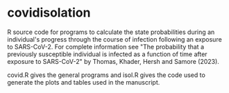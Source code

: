 # covidisolation
R source code for programs to calculate the state probabilities during an individual's progress through the course of infection following an exposure to SARS-CoV-2.
For complete information see "The probability that a previously susceptible individual is infected as a function of time after exposure to SARS-CoV-2" by Thomas, Khader, Hersh and Samore (2023).

covid.R gives the general programs and isol.R gives the code used to generate the plots and tables used in the manuscript.
